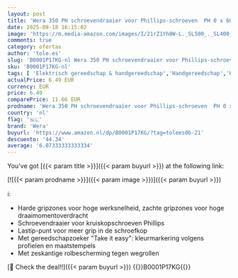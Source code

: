 ```yaml
---
layout: post
title: 'Wera 350 PH schroevendraaier voor Phillips-schroeven  PH 0 x 60 mm  05008705001'
date: 2025-09-18 16:15:02
image: 'https://m.media-amazon.com/images/I/21rZ1Yh8W-L._SL500_._SL400_.jpg'
comments: true
category: ofertas
author: 'tole.es'
slug: 'B0001P17KG-nl Wera 350 PH schroevendraaier voor Phillips-schroeven PH 0...'
sku: 'B0001P17KG-nl'
tags: [ 'Elektrisch gereedschap & handgereedschap','Handgereedschap','Handschroevendraaiers','Klussen & gereedschap','Schroevendraaiers & moersleutels','wera','🇳🇱', ]
actualPrice: 6.49 EUR
currency: EUR
price: 6.49
comparePrice: 11.66 EUR
prodname: 'Wera 350 PH schroevendraaier voor Phillips-schroeven  PH 0 x 60 mm  05008705001'
country: 'nl'
flag: '🇳🇱'
brand: 'Wera'
buyurl: 'https://www.amazon.nl/dp/B0001P17KG/?tag=tolees0b-21'
descuento: '44.34'
average: '6.07333333333334'
---
```


You've got [{{< param title >}}]({{< param buyurl >}}) at the following link:

[![{{< param prodname >}}]({{< param image >}})]({{< param buyurl >}})

ℹ️:

- Harde gripzones voor hoge werksnelheid, zachte gripzones voor hoge draaimomentoverdracht
- Schroevendraaier voor kruiskopschroeven Phillips
- Lastip-punt voor meer grip in de schroefkop
- Met gereedschapzoeker "Take it easy": kleurmarkering volgens profielen en maatstempels
- Met zeskantige rolbescherming tegen wegrollen

[🛒 Check the deal!!]({{< param buyurl >}})
{{<world>}}B0001P17KG{{</world>}}

